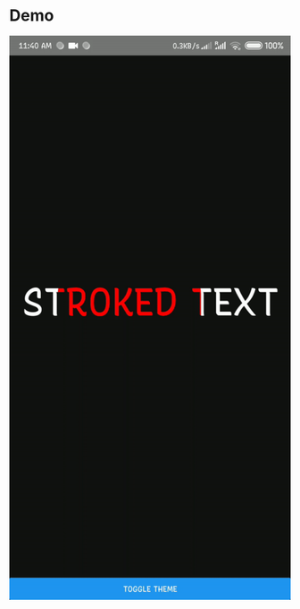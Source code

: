 # Demo
<div>
  <img src="https://github.com/bhattaraijay05/liquidtext/blob/main/a.gif" alt="1" >
</div>
